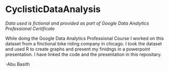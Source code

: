 # CyclisticDataAnalysis
*Data used is fictional and provided as part of Google Data Analytics Professional Certificate*

While doing the Google Data Analytics Professional Course I worked on this dataset from a finctional bike riding company in chicago. I took the dataset and used R to create graphs and present my finidngs in a powerpoint presentation. I have linked the code and the presentation in this repositary.

-Abu Basith
